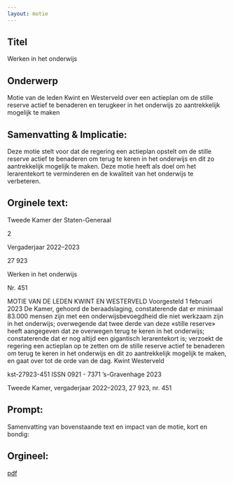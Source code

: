 ```yaml
---
layout: motie
---
```

## Titel
Werken in het onderwijs
## Onderwerp
Motie van de leden Kwint en Westerveld over een actieplan om de stille reserve actief te benaderen en terugkeer in het onderwijs zo aantrekkelijk mogelijk te maken
## Samenvatting & Implicatie:

Deze motie stelt voor dat de regering een actieplan opstelt om de stille reserve actief te benaderen om terug te keren in het onderwijs en dit zo aantrekkelijk mogelijk te maken. Deze motie heeft als doel om het lerarentekort te verminderen en de kwaliteit van het onderwijs te verbeteren.
## Orginele text:


Tweede Kamer der Staten-Generaal

2

Vergaderjaar 2022–2023

27 923

Werken in het onderwijs

Nr. 451

MOTIE VAN DE LEDEN KWINT EN WESTERVELD
Voorgesteld 1 februari 2023
De Kamer,
gehoord de beraadslaging,
constaterende dat er minimaal 83.000 mensen zijn met een onderwijsbevoegdheid die niet werkzaam zijn in het onderwijs;
overwegende dat twee derde van deze «stille reserve» heeft aangegeven
dat ze overwegen terug te keren in het onderwijs;
constaterende dat er nog altijd een gigantisch lerarentekort is;
verzoekt de regering een actieplan op te zetten om de stille reserve actief
te benaderen om terug te keren in het onderwijs en dit zo aantrekkelijk
mogelijk te maken,
en gaat over tot de orde van de dag.
Kwint
Westerveld

kst-27923-451
ISSN 0921 - 7371
’s-Gravenhage 2023

Tweede Kamer, vergaderjaar 2022–2023, 27 923, nr. 451


## Prompt:
Samenvatting van bovenstaande text en impact van de motie, kort en bondig:

## Orgineel:
[pdf](https://gegevensmagazijn.tweedekamer.nl/OData/v4/2.0/Document(28270983-0af3-4a77-8bfb-a7695b360f1a)/resource)
